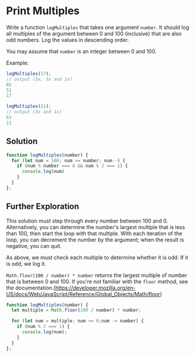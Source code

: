 # Print Multiples
Write a function `logMultiples` that takes one argument `number`. It should log all multiples of the argument between 0 and 100 (inclusive) that are also odd numbers. Log the values in descending order.

You may assume that `number` is an integer between 0 and 100.

Example:
```js
logMultiples(17);
// output (5x, 3x and 1x)
85
51
17

logMultiples(21);
// output (3x and 1x)
63
21
```


## Solution
```js
function logMultiples(number) {
  for (let num = 100; num >= number; num--) {
    if (num % number === 0 && num % 2 === 1) {
      console.log(num)
    }
  }
};
```

## Further Exploration
This solution must step through every number between 100 and 0. Alternatively, you can determine the number's largest multiple that is less than 100, then start the loop with that multiple. With each iteration of the loop, you can decrement the number by the argument; when the result is negative, you can quit.

As above, we must check each multiple to determine whether it is odd. If it is odd, we log it.

`Math.floor(100 / number) * number` returns the largest multiple of number that is between 0 and 100. If you're not familiar with the `floor` method, see the documentation.(https://developer.mozilla.org/en-US/docs/Web/JavaScript/Reference/Global_Objects/Math/floor)

```js
function logMultiples(number) {
  let multiple = Math.floor(100 / number) * number;

  for (let num = multiple; num >= 0;num -= number) {
    if (num % 2 === 1) {
      console.log(num);
    }
  }
};
```